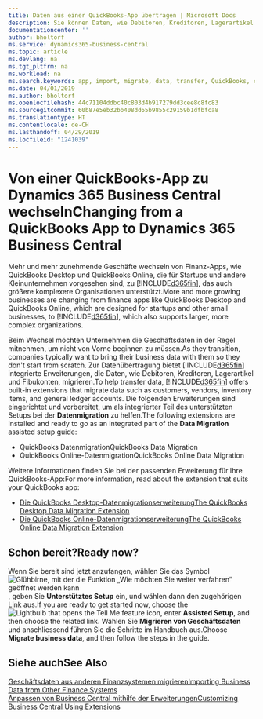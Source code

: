 ```yaml
---
title: Daten aus einer QuickBooks-App übertragen | Microsoft Docs
description: Sie können Daten, wie Debitoren, Kreditoren, Lagerartikel und Fibukonten aus QuickBooks-Apps auf Business Central migrieren.
documentationcenter: ''
author: bholtorf
ms.service: dynamics365-business-central
ms.topic: article
ms.devlang: na
ms.tgt_pltfrm: na
ms.workload: na
ms.search.keywords: app, import, migrate, data, transfer, QuickBooks, customize
ms.date: 04/01/2019
ms.author: bholtorf
ms.openlocfilehash: 44c71104ddbc40c803d4b917279dd3cee8c8fc83
ms.sourcegitcommit: 60b87e5eb32bb408dd65b9855c29159b1dfbfca8
ms.translationtype: HT
ms.contentlocale: de-CH
ms.lasthandoff: 04/29/2019
ms.locfileid: "1241039"
---
```

# <a name="changing-from-a-quickbooks-app-to-dynamics-365-business-central"></a><span data-ttu-id="9a502-103">Von einer QuickBooks-App zu Dynamics 365 Business Central wechseln</span><span class="sxs-lookup"><span data-stu-id="9a502-103">Changing from a QuickBooks App to Dynamics 365 Business Central</span></span>
<span data-ttu-id="9a502-104">Mehr und mehr zunehmende Geschäfte wechseln von Finanz-Apps, wie QuickBooks Desktop und QuickBooks Online, die für Startups und andere Kleinunternehmen vorgesehen sind, zu [!INCLUDE[d365fin](includes/d365fin_md.md)], das auch größere komplexere Organisationen unterstützt.</span><span class="sxs-lookup"><span data-stu-id="9a502-104">More and more growing businesses are changing from finance apps like QuickBooks Desktop and QuickBooks Online, which are designed for startups and other small businesses, to [!INCLUDE[d365fin](includes/d365fin_md.md)], which also supports larger, more complex organizations.</span></span> 

<span data-ttu-id="9a502-105">Beim Wechsel möchten Unternehmen die Geschäftsdaten in der Regel mitnehmen, um nicht von Vorne beginnen zu müssen.</span><span class="sxs-lookup"><span data-stu-id="9a502-105">As they transition, companies typically want to bring their business data with them so they don't start from scratch.</span></span> <span data-ttu-id="9a502-106">Zur Datenübertragung bietet [!INCLUDE[d365fin](includes/d365fin_md.md)] integrierte Erweiterungen, die Daten, wie Debitoren, Kreditoren, Lagerartikel und Fibukonten, migrieren.</span><span class="sxs-lookup"><span data-stu-id="9a502-106">To help transfer data, [!INCLUDE[d365fin](includes/d365fin_md.md)] offers built-in extensions that migrate data such as customers, vendors, inventory items, and general ledger accounts.</span></span> <span data-ttu-id="9a502-107">Die folgenden Erweiterungen sind eingerichtet und vorbereitet, um als integrierter Teil des unterstützten Setups bei der **Datenmigration** zu helfen.</span><span class="sxs-lookup"><span data-stu-id="9a502-107">The following extensions are installed and ready to go as an integrated part of the **Data Migration** assisted setup guide:</span></span>

* <span data-ttu-id="9a502-108">QuickBooks Datenmigration</span><span class="sxs-lookup"><span data-stu-id="9a502-108">QuickBooks Data Migration</span></span> 
* <span data-ttu-id="9a502-109">QuickBooks Online-Datenmigration</span><span class="sxs-lookup"><span data-stu-id="9a502-109">QuickBooks Online Data Migration</span></span>

<span data-ttu-id="9a502-110">Weitere Informationen finden Sie bei der passenden Erweiterung für Ihre QuickBooks-App:</span><span class="sxs-lookup"><span data-stu-id="9a502-110">For more information, read about the extension that suits your QuickBooks app:</span></span>   

* [<span data-ttu-id="9a502-111">Die QuickBooks Desktop-Datenmigrationserweiterung</span><span class="sxs-lookup"><span data-stu-id="9a502-111">The QuickBooks Desktop Data Migration Extension</span></span>](ui-extensions-quickbooks-data-migration.md)
* [<span data-ttu-id="9a502-112">Die QuickBooks Online-Datenmigrationserweiterung</span><span class="sxs-lookup"><span data-stu-id="9a502-112">The QuickBooks Online Data Migration Extension</span></span>](ui-extensions-quickbooks-online-data-migration.md)

## <a name="ready-now"></a><span data-ttu-id="9a502-113">Schon bereit?</span><span class="sxs-lookup"><span data-stu-id="9a502-113">Ready now?</span></span>
<span data-ttu-id="9a502-114">Wenn Sie bereit sind jetzt anzufangen, wählen Sie das Symbol ![Glühbirne, mit der die Funktion „Wie möchten Sie weiter verfahren“ geöffnet werden kann](media/ui-search/search_small.png "Wie möchten Sie weiter verfahren"), geben Sie **Unterstütztes Setup** ein, und wählen dann den zugehörigen Link aus.</span><span class="sxs-lookup"><span data-stu-id="9a502-114">If you are ready to get started now, choose the ![Lightbulb that opens the Tell Me feature](media/ui-search/search_small.png "Tell me what you want to do") icon, enter **Assisted Setup**, and then choose the related link.</span></span> <span data-ttu-id="9a502-115">Wählen Sie **Migrieren von Geschäftsdaten** und anschliessend führen Sie die Schritte im Handbuch aus.</span><span class="sxs-lookup"><span data-stu-id="9a502-115">Choose **Migrate business data**, and then follow the steps in the guide.</span></span>

## <a name="see-also"></a><span data-ttu-id="9a502-116">Siehe auch</span><span class="sxs-lookup"><span data-stu-id="9a502-116">See Also</span></span>
[<span data-ttu-id="9a502-117">Geschäftsdaten aus anderen Finanzsystemen migrieren</span><span class="sxs-lookup"><span data-stu-id="9a502-117">Importing Business Data from Other Finance Systems</span></span>](across-import-data-configuration-packages.md)  
[<span data-ttu-id="9a502-118">Anpassen von Business Central mithilfe der Erweiterungen</span><span class="sxs-lookup"><span data-stu-id="9a502-118">Customizing Business Central Using Extensions</span></span>](ui-extensions.md)   
